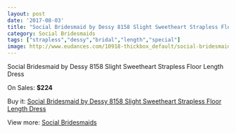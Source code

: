 ```yaml
---
layout: post
date: '2017-08-03'
title: "Social Bridesmaid by Dessy 8158 Slight Sweetheart Strapless Floor Length Dress"
category: Social Bridesmaids
tags: ["strapless","dessy","bridal","length","special"]
image: http://www.eudances.com/10918-thickbox_default/social-bridesmaid-by-dessy-8158-slight-sweetheart-strapless-floor-length-dress.jpg
---
```

Social Bridesmaid by Dessy 8158 Slight Sweetheart Strapless Floor Length Dress

On Sales: **$224**
<a href="https://www.eudances.com/en/social-bridesmaids/3488-social-bridesmaid-by-dessy-8158-slight-sweetheart-strapless-floor-length-dress.html"><amp-img layout="responsive" width="600" height="600" src="//www.eudances.com/10918-thickbox_default/social-bridesmaid-by-dessy-8158-slight-sweetheart-strapless-floor-length-dress.jpg" alt="Social Bridesmaid by Dessy 8158 Slight Sweetheart Strapless Floor Length Dress 0" /></a>
<a href="https://www.eudances.com/en/social-bridesmaids/3488-social-bridesmaid-by-dessy-8158-slight-sweetheart-strapless-floor-length-dress.html"><amp-img layout="responsive" width="600" height="600" src="//www.eudances.com/10921-thickbox_default/social-bridesmaid-by-dessy-8158-slight-sweetheart-strapless-floor-length-dress.jpg" alt="Social Bridesmaid by Dessy 8158 Slight Sweetheart Strapless Floor Length Dress 1" /></a>
<a href="https://www.eudances.com/en/social-bridesmaids/3488-social-bridesmaid-by-dessy-8158-slight-sweetheart-strapless-floor-length-dress.html"><amp-img layout="responsive" width="600" height="600" src="//www.eudances.com/10920-thickbox_default/social-bridesmaid-by-dessy-8158-slight-sweetheart-strapless-floor-length-dress.jpg" alt="Social Bridesmaid by Dessy 8158 Slight Sweetheart Strapless Floor Length Dress 2" /></a>
<a href="https://www.eudances.com/en/social-bridesmaids/3488-social-bridesmaid-by-dessy-8158-slight-sweetheart-strapless-floor-length-dress.html"><amp-img layout="responsive" width="600" height="600" src="//www.eudances.com/10919-thickbox_default/social-bridesmaid-by-dessy-8158-slight-sweetheart-strapless-floor-length-dress.jpg" alt="Social Bridesmaid by Dessy 8158 Slight Sweetheart Strapless Floor Length Dress 3" /></a>

Buy it: [Social Bridesmaid by Dessy 8158 Slight Sweetheart Strapless Floor Length Dress](https://www.eudances.com/en/social-bridesmaids/3488-social-bridesmaid-by-dessy-8158-slight-sweetheart-strapless-floor-length-dress.html "Social Bridesmaid by Dessy 8158 Slight Sweetheart Strapless Floor Length Dress")

View more: [Social Bridesmaids](https://www.eudances.com/en/66-Social-Bridesmaids "Social Bridesmaids")